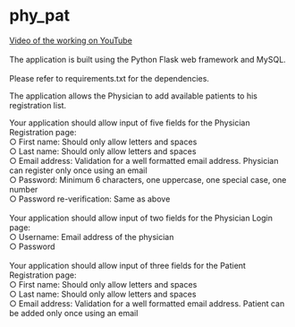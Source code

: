 # phy_pat
[Video of the working on YouTube](https://youtu.be/qXsYzP8ql8w)<br><br>
The application is built using the Python Flask web framework and MySQL.
<br><br>
Please refer to requirements.txt for the dependencies.

The application allows the Physician to add available patients to his registration list.

Your application should allow input of five fields for the Physician Registration page:<br>
○ First name: Should only allow letters and spaces<br>
○ Last name: Should only allow letters and spaces<br>
○ Email address: Validation for a well formatted email address. Physician can register only once using an email<br>
○ Password: Minimum 6 characters, one uppercase, one special case, one number<br>
○ Password re-verification: Same as above<br>
<br>
Your application should allow input of two fields for the Physician Login page:<br>
○ Username: Email address of the physician<br>
○ Password<br>
<br>
Your application should allow input of three fields for the Patient Registration page:<br>
○ First name: Should only allow letters and spaces<br>
○ Last name: Should only allow letters and spaces<br>
○ Email address: Validation for a well formatted email address. Patient can be added only once using an email
